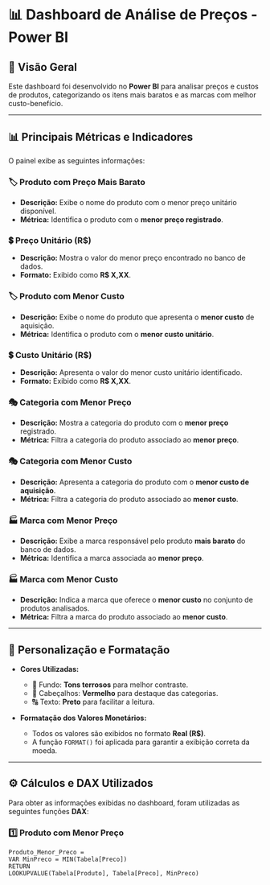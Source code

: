 # 📊 Dashboard de Análise de Preços - Power BI

## 📌 Visão Geral
Este dashboard foi desenvolvido no **Power BI** para analisar preços e custos de produtos, categorizando os itens mais baratos e as marcas com melhor custo-benefício.

---

## 📊 Principais Métricas e Indicadores
O painel exibe as seguintes informações:

### 🏷️ Produto com Preço Mais Barato
- **Descrição:** Exibe o nome do produto com o menor preço unitário disponível.
- **Métrica:** Identifica o produto com o **menor preço registrado**.

### 💲 Preço Unitário (R$)
- **Descrição:** Mostra o valor do menor preço encontrado no banco de dados.
- **Formato:** Exibido como **R$ X,XX**.

### 🏷️ Produto com Menor Custo
- **Descrição:** Exibe o nome do produto que apresenta o **menor custo** de aquisição.
- **Métrica:** Identifica o produto com o **menor custo unitário**.

### 💲 Custo Unitário (R$)
- **Descrição:** Apresenta o valor do menor custo unitário identificado.
- **Formato:** Exibido como **R$ X,XX**.

### 🎭 Categoria com Menor Preço
- **Descrição:** Mostra a categoria do produto com o **menor preço** registrado.
- **Métrica:** Filtra a categoria do produto associado ao **menor preço**.

### 🎭 Categoria com Menor Custo
- **Descrição:** Apresenta a categoria do produto com o **menor custo de aquisição**.
- **Métrica:** Filtra a categoria do produto associado ao **menor custo**.

### 🏭 Marca com Menor Preço
- **Descrição:** Exibe a marca responsável pelo produto **mais barato** do banco de dados.
- **Métrica:** Identifica a marca associada ao **menor preço**.

### 🏭 Marca com Menor Custo
- **Descrição:** Indica a marca que oferece o **menor custo** no conjunto de produtos analisados.
- **Métrica:** Filtra a marca do produto associado ao **menor custo**.

---

## 🎨 Personalização e Formatação
- **Cores Utilizadas:**
  - 🎨 Fundo: **Tons terrosos** para melhor contraste.
  - 📌 Cabeçalhos: **Vermelho** para destaque das categorias.
  - 🔠 Texto: **Preto** para facilitar a leitura.

- **Formatação dos Valores Monetários:**
  - Todos os valores são exibidos no formato **Real (R$)**.
  - A função `FORMAT()` foi aplicada para garantir a exibição correta da moeda.

---

## ⚙️ Cálculos e DAX Utilizados
Para obter as informações exibidas no dashboard, foram utilizadas as seguintes funções **DAX**:

### 1️⃣ Produto com Menor Preço
```DAX
Produto_Menor_Preco = 
VAR MinPreco = MIN(Tabela[Preco])
RETURN
LOOKUPVALUE(Tabela[Produto], Tabela[Preco], MinPreco)
